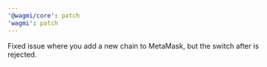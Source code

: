 ```yaml
---
'@wagmi/core': patch
'wagmi': patch
---
```


Fixed issue where you add a new chain to MetaMask, but the switch after is rejected.
